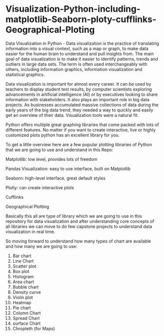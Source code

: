 # Visualization-Python-including-matplotlib-Seaborn-ploty-cufflinks-Geographical-Ploting

Data Visualization in Python - Data visualization is the practice of translating information into a visual context, such as a map or graph, to make data easier for the human brain to understand and pull insights from. The main goal of data visualization is to make it easier to identify patterns, trends and outliers in large data sets. The term is often used interchangeably with others, including information graphics, information visualization and statistical graphics.

Data visualization is important for almost every career. It can be used by teachers to display student test results, by computer scientists exploring advancements in artificial intelligence (AI) or by executives looking to share information with stakeholders. It also plays an important role in big data projects. As businesses accumulated massive collections of data during the early years of the big data trend, they needed a way to quickly and easily get an overview of their data. Visualization tools were a natural fit.

Python offers multiple great graphing libraries that come packed with lots of different features. No matter if you want to create interactive, live or highly customized plots python has an excellent library for you.

To get a little overview here are a few popular plotting libraries of  Python that we are going to use and understand in this Repo:

Matplotlib: low level, provides lots of freedom

Pandas Visualization: easy to use interface, built on Matplotlib

Seaborn: high-level interface, great default styles

Plotly: can create interactive plots

Cufflinks

Geographical Plotting

Basically this all are type of library which we are going to use in this repository for data visualization and after understanding core concepts of all libraries we can move to do few capstone projects to understand data visualization in real time.

So moving forward to understand how many types of chart are available and how many we are going to use:
1. Bar chart
2. Line Chart
3. Scatter plot
4. Box plot
5. Histogram
6. Area chart
7. Bubble chart
8. Density curve
9. Violin plot
10. Heatmap
11. Pie chart
12. Column Chart
13. Spread Chart
14. surface Chart
15. Chropleth (for Maps)

